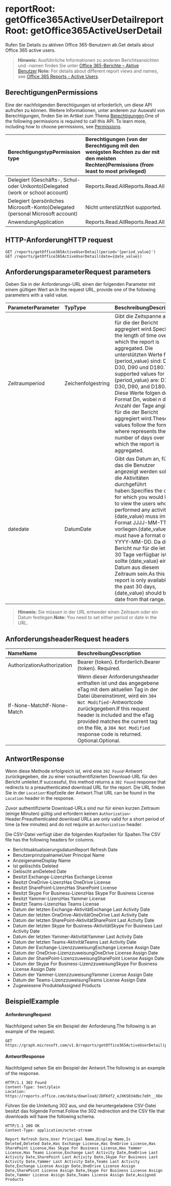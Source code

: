 # <a name="reportroot-getoffice365activeuserdetail"></a><span data-ttu-id="8371a-101">reportRoot: getOffice365ActiveUserDetail</span><span class="sxs-lookup"><span data-stu-id="8371a-101">reportRoot: getOffice365ActiveUserDetail</span></span>

<span data-ttu-id="8371a-102">Rufen Sie Details zu aktiven Office 365-Benutzern ab.</span><span class="sxs-lookup"><span data-stu-id="8371a-102">Get details about Office 365 active users.</span></span>

> <span data-ttu-id="8371a-103">**Hinweis:** Ausführliche Informationen zu anderen Berichtsansichten und -namen finden Sie unter [Office 365-Berichte – Aktive Benutzer](https://support.office.com/client/Active-Users-fc1cf1d0-cd84-43fd-adb7-a4c4dfa8112d).</span><span class="sxs-lookup"><span data-stu-id="8371a-103">**Note:** For details about different report views and names, see [Office 365 Reports - Active Users](https://support.office.com/client/Active-Users-fc1cf1d0-cd84-43fd-adb7-a4c4dfa8112d).</span></span>

## <a name="permissions"></a><span data-ttu-id="8371a-104">Berechtigungen</span><span class="sxs-lookup"><span data-stu-id="8371a-104">Permissions</span></span>

<span data-ttu-id="8371a-p101">Eine der nachfolgenden Berechtigungen ist erforderlich, um diese API aufrufen zu können. Weitere Informationen, unter anderem zur Auswahl von Berechtigungen, finden Sie im Artikel zum Thema [Berechtigungen](../../../concepts/permissions_reference.md).</span><span class="sxs-lookup"><span data-stu-id="8371a-p101">One of the following permissions is required to call this API. To learn more, including how to choose permissions, see [Permissions](../../../concepts/permissions_reference.md).</span></span>

| <span data-ttu-id="8371a-107">Berechtigungstyp</span><span class="sxs-lookup"><span data-stu-id="8371a-107">Permission type</span></span>                        | <span data-ttu-id="8371a-108">Berechtigungen (von der Berechtigung mit den wenigsten Rechten zu der mit den meisten Rechten)</span><span class="sxs-lookup"><span data-stu-id="8371a-108">Permissions (from least to most privileged)</span></span> |
| :------------------------------------- | :--------------------------------------- |
| <span data-ttu-id="8371a-109">Delegiert (Geschäfts-, Schul- oder Unikonto)</span><span class="sxs-lookup"><span data-stu-id="8371a-109">Delegated (work or school account)</span></span>     | <span data-ttu-id="8371a-110">Reports.Read.All</span><span class="sxs-lookup"><span data-stu-id="8371a-110">Reports.Read.All</span></span>                         |
| <span data-ttu-id="8371a-111">Delegiert (persönliches Microsoft-Konto)</span><span class="sxs-lookup"><span data-stu-id="8371a-111">Delegated (personal Microsoft account)</span></span> | <span data-ttu-id="8371a-112">Nicht unterstützt</span><span class="sxs-lookup"><span data-stu-id="8371a-112">Not supported.</span></span>                           |
| <span data-ttu-id="8371a-113">Anwendung</span><span class="sxs-lookup"><span data-stu-id="8371a-113">Application</span></span>                            | <span data-ttu-id="8371a-114">Reports.Read.All</span><span class="sxs-lookup"><span data-stu-id="8371a-114">Reports.Read.All</span></span>                         |

## <a name="http-request"></a><span data-ttu-id="8371a-115">HTTP-Anforderung</span><span class="sxs-lookup"><span data-stu-id="8371a-115">HTTP request</span></span>

<!-- { "blockType": "ignored" } --> 

```http
GET /reports/getOffice365ActiveUserDetail(period='{period_value}')
GET /reports/getOffice365ActiveUserDetail(date={date_value})
```

## <a name="request-parameters"></a><span data-ttu-id="8371a-116">Anforderungsparameter</span><span class="sxs-lookup"><span data-stu-id="8371a-116">Request parameters</span></span>

<span data-ttu-id="8371a-117">Geben Sie in der Anforderungs-URL einen der folgenden Parameter mit einem gültigen Wert an.</span><span class="sxs-lookup"><span data-stu-id="8371a-117">In the request URL, provide one of the following parameters with a valid value.</span></span>

| <span data-ttu-id="8371a-118">Parameter</span><span class="sxs-lookup"><span data-stu-id="8371a-118">Parameter</span></span> | <span data-ttu-id="8371a-119">Typ</span><span class="sxs-lookup"><span data-stu-id="8371a-119">Type</span></span>   | <span data-ttu-id="8371a-120">Beschreibung</span><span class="sxs-lookup"><span data-stu-id="8371a-120">Description</span></span>                              |
| :-------- | :----- | :--------------------------------------- |
| <span data-ttu-id="8371a-121">Zeitraum</span><span class="sxs-lookup"><span data-stu-id="8371a-121">period</span></span>    | <span data-ttu-id="8371a-122">Zeichenfolge</span><span class="sxs-lookup"><span data-stu-id="8371a-122">string</span></span> | <span data-ttu-id="8371a-123">Gibt die Zeitspanne an, für die der Bericht aggregiert wird.</span><span class="sxs-lookup"><span data-stu-id="8371a-123">Specifies the length of time over which the report is aggregated.</span></span> <span data-ttu-id="8371a-124">Die unterstützten Werte für {period_value} sind: D7, D30, D90 und D180.</span><span class="sxs-lookup"><span data-stu-id="8371a-124">The supported values for {period_value} are: D7, D30, D90, and D180.</span></span> <span data-ttu-id="8371a-125">Diese Werte folgen dem Format D*n*, wobei *n* die Anzahl der Tage angibt, für die der Bericht aggregiert wird.</span><span class="sxs-lookup"><span data-stu-id="8371a-125">These values follow the format D   where    represents the number of days over which the report is aggregated.</span></span> |
| <span data-ttu-id="8371a-126">date</span><span class="sxs-lookup"><span data-stu-id="8371a-126">date</span></span>      | <span data-ttu-id="8371a-127">Datum</span><span class="sxs-lookup"><span data-stu-id="8371a-127">Date</span></span>   | <span data-ttu-id="8371a-128">Gibt das Datum an, für das die Benutzer angezeigt werden sollen, die Aktivitäten durchgeführt haben.</span><span class="sxs-lookup"><span data-stu-id="8371a-128">Specifies the date for which you would like to view the users who performed any activity.</span></span> <span data-ttu-id="8371a-129">{date_value} muss im Format JJJJ-MM-TT vorliegen.</span><span class="sxs-lookup"><span data-stu-id="8371a-129">{date_value} must have a format of YYYY-MM-DD.</span></span> <span data-ttu-id="8371a-130">Da dieser Bericht nur für die letzten 30 Tage verfügbar ist, sollte {date_value} ein Datum aus diesem Zeitraum sein.</span><span class="sxs-lookup"><span data-stu-id="8371a-130">As this report is only available for the past 30 days, {date_value} should be a date from that range.</span></span> |

> <span data-ttu-id="8371a-131">**Hinweis:** Sie müssen in der URL entweder einen Zeitraum oder ein Datum festlegen.</span><span class="sxs-lookup"><span data-stu-id="8371a-131">**Note:** You need to set either period or date in the URL.</span></span>

## <a name="request-headers"></a><span data-ttu-id="8371a-132">Anforderungsheader</span><span class="sxs-lookup"><span data-stu-id="8371a-132">Request headers</span></span>

| <span data-ttu-id="8371a-133">Name</span><span class="sxs-lookup"><span data-stu-id="8371a-133">Name</span></span>          | <span data-ttu-id="8371a-134">Beschreibung</span><span class="sxs-lookup"><span data-stu-id="8371a-134">Description</span></span>                              |
| :------------ | :--------------------------------------- |
| <span data-ttu-id="8371a-135">Authorization</span><span class="sxs-lookup"><span data-stu-id="8371a-135">Authorization</span></span> | <span data-ttu-id="8371a-p104">Bearer {token}. Erforderlich.</span><span class="sxs-lookup"><span data-stu-id="8371a-p104">Bearer {token}. Required.</span></span>                |
| <span data-ttu-id="8371a-138">If-None-Match</span><span class="sxs-lookup"><span data-stu-id="8371a-138">If-None-Match</span></span> | <span data-ttu-id="8371a-139">Wenn dieser Anforderungsheader enthalten ist und das angegebene eTag mit dem aktuellen Tag in der Datei übereinstimmt, wird ein `304 Not Modified`-Antwortcode zurückgegeben.</span><span class="sxs-lookup"><span data-stu-id="8371a-139">If this request header is included and the eTag provided matches the current tag on the file, a `304 Not Modified` response code is returned.</span></span> <span data-ttu-id="8371a-140">Optional.</span><span class="sxs-lookup"><span data-stu-id="8371a-140">Optional.</span></span> |

## <a name="response"></a><span data-ttu-id="8371a-141">Antwort</span><span class="sxs-lookup"><span data-stu-id="8371a-141">Response</span></span>

<span data-ttu-id="8371a-142">Wenn diese Methode erfolgreich ist, wird eine `302 Found`-Antwort zurückgegeben, die zu einer vorauthentifizierten Download-URL für den Bericht umleitet.</span><span class="sxs-lookup"><span data-stu-id="8371a-142">If successful, this method returns a `302 Found` response that redirects to a preauthenticated download URL for the report.</span></span> <span data-ttu-id="8371a-143">Die URL finden Sie in der `Location`-Kopfzeile der Antwort.</span><span class="sxs-lookup"><span data-stu-id="8371a-143">That URL can be found in the `Location` header in the response.</span></span>

<span data-ttu-id="8371a-144">Zuvor authentifizierte Download-URLs sind nur für einen kurzen Zeitraum (einige Minuten) gültig und erfordern keinen `Authorization`-Header.</span><span class="sxs-lookup"><span data-stu-id="8371a-144">Preauthenticated download URLs are only valid for a short period of time (a few minutes) and do not require an `Authorization` header.</span></span>

<span data-ttu-id="8371a-145">Die CSV-Datei verfügt über die folgenden Kopfzeilen für Spalten.</span><span class="sxs-lookup"><span data-stu-id="8371a-145">The CSV file has the following headers for columns.</span></span>

- <span data-ttu-id="8371a-146">Berichtsaktualisierungsdatum</span><span class="sxs-lookup"><span data-stu-id="8371a-146">Report Refresh Date</span></span>
- <span data-ttu-id="8371a-147">Benutzerprinzipalname</span><span class="sxs-lookup"><span data-stu-id="8371a-147">User Principal Name</span></span>
- <span data-ttu-id="8371a-148">Anzeigename</span><span class="sxs-lookup"><span data-stu-id="8371a-148">Display Name</span></span>
- <span data-ttu-id="8371a-149">Ist gelöscht</span><span class="sxs-lookup"><span data-stu-id="8371a-149">Is Deleted</span></span>
- <span data-ttu-id="8371a-150">Gelöscht am</span><span class="sxs-lookup"><span data-stu-id="8371a-150">Deleted Date</span></span>
- <span data-ttu-id="8371a-151">Besitzt Exchange-Lizenz</span><span class="sxs-lookup"><span data-stu-id="8371a-151">Has Exchange License</span></span>
- <span data-ttu-id="8371a-152">Besitzt OneDrive-Lizenz</span><span class="sxs-lookup"><span data-stu-id="8371a-152">Has OneDrive License</span></span>
- <span data-ttu-id="8371a-153">Besitzt SharePoint-Lizenz</span><span class="sxs-lookup"><span data-stu-id="8371a-153">Has SharePoint License</span></span>
- <span data-ttu-id="8371a-154">Besitzt Skype For Business-Lizenz</span><span class="sxs-lookup"><span data-stu-id="8371a-154">Has Skype For Business License</span></span>
- <span data-ttu-id="8371a-155">Besitzt Yammer-Lizenz</span><span class="sxs-lookup"><span data-stu-id="8371a-155">Has Yammer License</span></span>
- <span data-ttu-id="8371a-156">Besitzt Teams-Lizenz</span><span class="sxs-lookup"><span data-stu-id="8371a-156">Has Teams License</span></span>
- <span data-ttu-id="8371a-157">Datum der letzten Exchange-Aktivität</span><span class="sxs-lookup"><span data-stu-id="8371a-157">Exchange Last Activity Date</span></span>
- <span data-ttu-id="8371a-158">Datum der letzten OneDrive-Aktivität</span><span class="sxs-lookup"><span data-stu-id="8371a-158">OneDrive Last Activity Date</span></span>
- <span data-ttu-id="8371a-159">Datum der letzten SharePoint-Aktivität</span><span class="sxs-lookup"><span data-stu-id="8371a-159">SharePoint Last Activity Date</span></span>
- <span data-ttu-id="8371a-160">Datum der letzten Skype for Business-Aktivität</span><span class="sxs-lookup"><span data-stu-id="8371a-160">Skype For Business Last Activity Date</span></span>
- <span data-ttu-id="8371a-161">Datum der letzten Yammer-Aktivität</span><span class="sxs-lookup"><span data-stu-id="8371a-161">Yammer Last Activity Date</span></span>
- <span data-ttu-id="8371a-162">Datum der letzten Teams-Aktivität</span><span class="sxs-lookup"><span data-stu-id="8371a-162">Teams Last Activity Date</span></span>
- <span data-ttu-id="8371a-163">Datum der Exchange-Lizenzzuweisung</span><span class="sxs-lookup"><span data-stu-id="8371a-163">Exchange License Assign Date</span></span>
- <span data-ttu-id="8371a-164">Datum der OneDrive-Lizenzzuweisung</span><span class="sxs-lookup"><span data-stu-id="8371a-164">OneDrive License Assign Date</span></span>
- <span data-ttu-id="8371a-165">Datum der SharePoint-Lizenzzuweisung</span><span class="sxs-lookup"><span data-stu-id="8371a-165">SharePoint License Assign Date</span></span>
- <span data-ttu-id="8371a-166">Datum der Skype For Business-Lizenzzuweisung</span><span class="sxs-lookup"><span data-stu-id="8371a-166">Skype For Business License Assign Date</span></span>
- <span data-ttu-id="8371a-167">Datum der Yammer-Lizenzzuweisung</span><span class="sxs-lookup"><span data-stu-id="8371a-167">Yammer License Assign Date</span></span>
- <span data-ttu-id="8371a-168">Datum der Teams-Lizenzzuweisung</span><span class="sxs-lookup"><span data-stu-id="8371a-168">Teams License Assign Date</span></span>
- <span data-ttu-id="8371a-169">Zugewiesene Produkte</span><span class="sxs-lookup"><span data-stu-id="8371a-169">Assigned Products</span></span>

## <a name="example"></a><span data-ttu-id="8371a-170">Beispiel</span><span class="sxs-lookup"><span data-stu-id="8371a-170">Example</span></span>

#### <a name="request"></a><span data-ttu-id="8371a-171">Anforderung</span><span class="sxs-lookup"><span data-stu-id="8371a-171">Request</span></span>

<span data-ttu-id="8371a-172">Nachfolgend sehen Sie ein Beispiel der Anforderung.</span><span class="sxs-lookup"><span data-stu-id="8371a-172">The following is an example of the request.</span></span>

<!-- {
  "blockType": "request",
  "name": "reportroot_getoffice365activeuserdetail"
}-->

```http
GET https://graph.microsoft.com/v1.0/reports/getOffice365ActiveUserDetail(period='D7')
```

#### <a name="response"></a><span data-ttu-id="8371a-173">Antwort</span><span class="sxs-lookup"><span data-stu-id="8371a-173">Response</span></span>

<span data-ttu-id="8371a-174">Nachfolgend sehen Sie ein Beispiel der Antwort.</span><span class="sxs-lookup"><span data-stu-id="8371a-174">The following is an example of the response.</span></span>

<!-- { "blockType": "ignored" } --> 

```http
HTTP/1.1 302 Found
Content-Type: text/plain
Location: https://reports.office.com/data/download/JDFKdf2_eJXKS034dbc7e0t__XDe
```

<span data-ttu-id="8371a-175">Führen Sie die Umleitung 302 aus, und die heruntergeladene CSV-Datei besitzt das folgende Format.</span><span class="sxs-lookup"><span data-stu-id="8371a-175">Follow the 302 redirection and the CSV file that downloads will have the following schema.</span></span>

<!-- {
  "blockType": "response",
  "truncated": true,
  "@odata.type": "stream"
} -->

```http
HTTP/1.1 200 OK
Content-Type: application/octet-stream

Report Refresh Date,User Principal Name,Display Name,Is Deleted,Deleted Date,Has Exchange License,Has OneDrive License,Has SharePoint License,Has Skype For Business License,Has Yammer License,Has Teams License,Exchange Last Activity Date,OneDrive Last Activity Date,SharePoint Last Activity Date,Skype For Business Last Activity Date,Yammer Last Activity Date,Teams Last Activity Date,Exchange License Assign Date,OneDrive License Assign Date,SharePoint License Assign Date,Skype For Business License Assign Date,Yammer License Assign Date,Teams License Assign Date,Assigned Products
```
